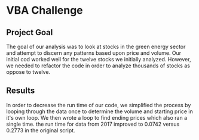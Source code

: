 # VBA Challenge
## Project Goal
The goal of our analysis was to look at stocks in the green energy sector and attempt to discern any patterns based upon price and volume. Our initial cod worked well for the twelve stocks we initially analyzed. However, we needed to refactor the code in order to analyze thousands of stocks as oppose to twelve.

## Results
In order to decrease the run time of our code, we simplified the process by looping through the data once to determine the volume and starting price in it's own loop. We then wrote a loop to find ending prices which also ran a single time. the run time for data from 2017 improved to 0.0742 versus 0.2773 in the original script.


